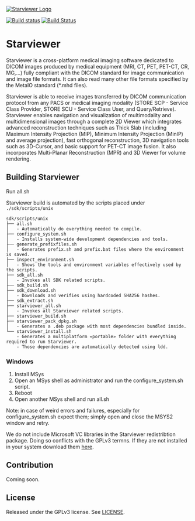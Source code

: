 [![Starviewer Logo](http://starviewer.udg.edu/images/starviewer-logo.png)](http://starviewer.udg.edu)

[![Build status](https://ci.appveyor.com/api/projects/status/a83esdyknc0af9od/branch/devel?svg=true)](https://ci.appveyor.com/project/starviewer/starviewer/branch/devel)
[![Build Status](https://travis-ci.org/starviewer-medical/starviewer.svg?branch=devel)](https://travis-ci.org/starviewer-medical/starviewer)

# Starviewer

Starviewer is a cross-platform medical imaging software dedicated to DICOM images produced by medical equipment (MRI, CT, PET, PET-CT, CR, MG,...) fully compliant with the DICOM standard for image communication and image file formats. It can also read many other file formats specified by the MetaIO standard (*.mhd files).

Starviewer is able to receive images transferred by DICOM communication protocol from any PACS or medical imaging modality (STORE SCP - Service Class Provider, STORE SCU - Service Class User, and Query/Retrieve). Starviewer enables navigation and visualization of multimodality and multidimensional images through a complete 2D Viewer which integrates advanced reconstruction techniques such as Thick Slab (including Maximum Intensity Projection (MIP), Minimum Intensity Projection (MinIP) and average projection), fast orthogonal reconstruction, 3D navigation tools such as 3D-Cursor, and basic support for PET-CT image fusion. It also incorporates Multi-Planar Reconstruction (MPR) and 3D Viewer for volume rendering.

## Building Starviewer

Run all.sh

Starviewer build is automated by the scripts placed under `./sdk/scripts/unix`

    sdk/scripts/unix
    ├── all.sh
    │   - Automatically do everything needed to compile.
    ├── configure_system.sh
    │   - Installs system-wide development dependencies and tools.
    ├── generate_prefixfiles.sh
    │   - Generates prefix.sh and prefix.bat files where the environment is saved.
    ├── inspect_environment.sh
    │   - Shows the tools and environment variables effectively used by the scripts.
    ├── sdk_all.sh
    │   - Invokes all SDK related scripts.
    ├── sdk_build.sh
    ├── sdk_download.sh
    │   - Downloads and verifies using hardcoded SHA256 hashes.
    ├── sdk_extract.sh
    ├── starviewer_all.sh
    │   - Invokes all Starviewer related scripts.
    ├── starviewer_build.sh
    ├── starviewer_pack_dpkg.sh
    │   - Generates a .deb package with most dependencies bundled inside.
    └── starviewer_install.sh
        - Generates a multiplatform «portable» folder with everything required to run Starviewer.
        - Those dependencies are automatically detected using ldd.

### Windows

1. Install MSys
2. Open an MSys shell as administrator and run the configure_system.sh script.
3. Reboot
4. Open another MSys shell and run all.sh

Note: in case of weird errors and failures, especially for configure_system.sh expect them; simply open and close the MSYS2 window and retry.

We do not include Microsoft VC libraries in the Starviewer redistribtion package. Doing so conflicts with the GPLv3 termns. If they are not installed in your system download them [here](https://aka.ms/vs/16/release/vc_redist.x64.exe).

## Contribution

Coming soon.

## License

Released under the GPLv3 license. See [LICENSE](https://github.com/starviewer-medical/starviewer/blob/devel/starviewer/LICENSE).
